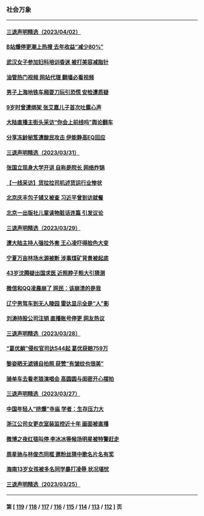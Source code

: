 ### 社会万象
---
#### [三退声明精选（2023/04/02）](../../pages/ncid282/n13964040.md?04040045) 
#### [B站爆停更潮上热搜 去年收益“减少80%”](../../pages/ncid282/n13963757.md?04040045) 
#### [武汉女子参加妇科培训昏迷 被打美容减脂针](../../pages/ncid282/n13963798.md?04040045) 
#### [油管热门视频 网站代理 翻墙必看视频](http://138.2.39.72:81/youtube.html?epic-marker?04040045)
#### [男子上海地铁车厢耍刀玩引恐慌 安检遭质疑](../../pages/ncid282/n13963659.md?04040045) 
#### [9岁时曾遭绑架 张艾嘉儿子首次吐露心声](../../pages/ncid282/n13963429.md?04040045) 
#### [大陆直播主街头采访“你会上前线吗”舆论翻车](../../pages/ncid282/n13963229.md?04040045) 
#### [分享冻龄秘笈遭酸民攻击 伊能静高EQ回应](../../pages/ncid282/n13962773.md?04040045) 
#### [三退声明精选（2023/03/31）](../../pages/ncid282/n13962948.md?04040045) 
#### [张国立现身大学开讲 自称是院长 网络炸锅](../../pages/ncid282/n13962807.md?04040045) 
#### [【一线采访】货拉拉司机述货运行业惨状](../../pages/ncid282/n13962740.md?04040045) 
#### [北京庆丰包子铺又被查 习近平曾到访就餐](../../pages/ncid282/n13961986.md?04040045) 
#### [北京一出版社儿童读物脏话连篇 引发议论](../../pages/ncid282/n13961696.md?04040045) 
#### [三退声明精选（2023/03/29）](../../pages/ncid282/n13961586.md?04040045) 
#### [遭大陆主持人强拉外套 王心凌吓得脸色大变](../../pages/ncid282/n13961317.md?04040045) 
#### [宁夏万亩林场水源被断 涉事煤矿背景被起底](../../pages/ncid282/n13961236.md?04040045) 
#### [43岁沈腾疑出国求医 近照脖子粗大引猜测](../../pages/ncid282/n13961287.md?04040045) 
#### [微信和QQ凌晨崩了 网民：该崩溃的是我](../../pages/ncid282/n13960989.md?04040045) 
#### [辽宁男驾车到无人陵园 雷达显示全是“人”影](../../pages/ncid282/n13960977.md?04040045) 
#### [刘涛持股公司注销 直播账号停更 网友热议](../../pages/ncid282/n13960536.md?04040045) 
#### [三退声明精选（2023/03/28）](../../pages/ncid282/n13960570.md?04040045) 
#### [“葛优躺”侵权官司达544起 葛优获赔759万](../../pages/ncid282/n13960517.md?04040045) 
#### [黎姿晒无滤镜自拍照 获赞“有皱纹也很美”](../../pages/ncid282/n13959894.md?04040045) 
#### [骑单车去看老狼演唱会 高圆圆与闺密开心摆拍](../../pages/ncid282/n13959871.md?04040045) 
#### [三退声明精选（2023/03/27）](../../pages/ncid282/n13959910.md?04040045) 
#### [中国年轻人“挤爆”寺庙 学者：生存压力大](../../pages/ncid282/n13959730.md?04040045) 
#### [浙江公司女更衣室装监控近十年 画面被直播](../../pages/ncid282/n13959201.md?04040045) 
#### [微博之夜红毯叫停 李冰冰等候场明星被特警赶走](../../pages/ncid282/n13959128.md?04040045) 
#### [周星驰与林俊杰同框 邀粉丝猜中歌名片名有奖](../../pages/ncid282/n13959151.md?04040045) 
#### [海南13岁女孩被多名同学暴打凌辱 状况堪忧](../../pages/ncid282/n13958882.md?04040045) 
#### [三退声明精选（2023/03/25）](../../pages/ncid282/n13958645.md?04040045) 

---
#### 第 [ [119](./119.md?04040045) / [118](./118.md?04040045) / [117](./117.md?04040045) / [116](./116.md?04040045) / [115](./115.md?04040045) / [114](./114.md?04040045) / [113](./113.md?04040045) / [112](./112.md?04040045) ] 页
